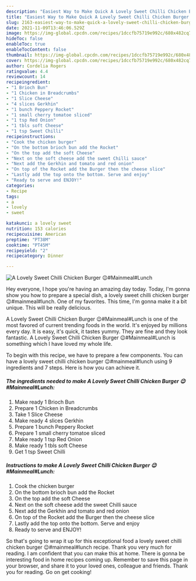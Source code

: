 ```yaml
---
description: "Easiest Way to Make Quick A Lovely Sweet Chilli Chicken Burger 😉#Mainmeal#Lunch"
title: "Easiest Way to Make Quick A Lovely Sweet Chilli Chicken Burger 😉#Mainmeal#Lunch"
slug: 2163-easiest-way-to-make-quick-a-lovely-sweet-chilli-chicken-burger-mainmeallunch
date: 2021-11-09T13:46:06.529Z
image: https://img-global.cpcdn.com/recipes/1dccfb75719e992c/680x482cq70/a-lovely-sweet-chilli-chicken-burger-mainmeallunch-recipe-main-photo.jpg
hideToc: false
enableToc: true
enableTocContent: false
thumbnail: https://img-global.cpcdn.com/recipes/1dccfb75719e992c/680x482cq70/a-lovely-sweet-chilli-chicken-burger-mainmeallunch-recipe-main-photo.jpg
cover: https://img-global.cpcdn.com/recipes/1dccfb75719e992c/680x482cq70/a-lovely-sweet-chilli-chicken-burger-mainmeallunch-recipe-main-photo.jpg
author: Cordelia Rogers
ratingvalue: 4.4
reviewcount: 14
recipeingredient:
- "1 Brioch Bun"
- "1 Chicken in Breadcrumbs"
- "1 Slice Cheese"
- "4 slices Gerkhin"
- "1 bunch Peppery Rocket"
- "1 small cherry tomatoe sliced"
- "1 tsp Red Onion"
- "1 tbls soft Cheese"
- "1 tsp Sweet Chilli"
recipeinstructions:
- "Cook the chicken burger"
- "On the bottom brioch bun add the Rocket"
- "On the top add the soft Cheese"
- "Next on the soft cheese add the sweet Chilli sauce"
- "Next add the Gerkhin and tomato and red onion"
- "On top of the Rocket add the Burger then the cheese slice"
- "Lastly add the top onto the bottom. Serve and enjoy"
- "Ready to serve and ENJOY!"
categories:
- Recipe
tags:
- a
- lovely
- sweet

katakunci: a lovely sweet 
nutrition: 153 calories
recipecuisine: American
preptime: "PT38M"
cooktime: "PT45M"
recipeyield: "2"
recipecategory: Dinner

---
```



![A Lovely Sweet Chilli Chicken Burger 😉#Mainmeal#Lunch](https://img-global.cpcdn.com/recipes/1dccfb75719e992c/680x482cq70/a-lovely-sweet-chilli-chicken-burger-mainmeallunch-recipe-main-photo.jpg)

Hey everyone, I hope you're having an amazing day today. Today, I'm gonna show you how to prepare a special dish, a lovely sweet chilli chicken burger 😉#mainmeal#lunch. One of my favorites. This time, I'm gonna make it a bit unique. This will be really delicious.



A Lovely Sweet Chilli Chicken Burger 😉#Mainmeal#Lunch is one of the most favored of current trending foods in the world. It's enjoyed by millions every day. It is easy, it's quick, it tastes yummy. They are fine and they look fantastic. A Lovely Sweet Chilli Chicken Burger 😉#Mainmeal#Lunch is something which I have loved my whole life.


To begin with this recipe, we have to prepare a few components. You can have a lovely sweet chilli chicken burger 😉#mainmeal#lunch using 9 ingredients and 7 steps. Here is how you can achieve it.

<!--inarticleads1-->

##### The ingredients needed to make A Lovely Sweet Chilli Chicken Burger 😉#Mainmeal#Lunch:

1. Make ready 1 Brioch Bun
1. Prepare 1 Chicken in Breadcrumbs
1. Take 1 Slice Cheese
1. Make ready 4 slices Gerkhin
1. Prepare 1 bunch Peppery Rocket
1. Prepare 1 small cherry tomatoe sliced
1. Make ready 1 tsp Red Onion
1. Make ready 1 tbls soft Cheese
1. Get 1 tsp Sweet Chilli




<!--inarticleads2-->

##### Instructions to make A Lovely Sweet Chilli Chicken Burger 😉#Mainmeal#Lunch:

1. Cook the chicken burger
1. On the bottom brioch bun add the Rocket
1. On the top add the soft Cheese
1. Next on the soft cheese add the sweet Chilli sauce
1. Next add the Gerkhin and tomato and red onion
1. On top of the Rocket add the Burger then the cheese slice
1. Lastly add the top onto the bottom. Serve and enjoy
1. Ready to serve and ENJOY!



So that's going to wrap it up for this exceptional food a lovely sweet chilli chicken burger 😉#mainmeal#lunch recipe. Thank you very much for reading. I am confident that you can make this at home. There is gonna be interesting food in home recipes coming up. Remember to save this page in your browser, and share it to your loved ones, colleague and friends. Thank you for reading. Go on get cooking!
